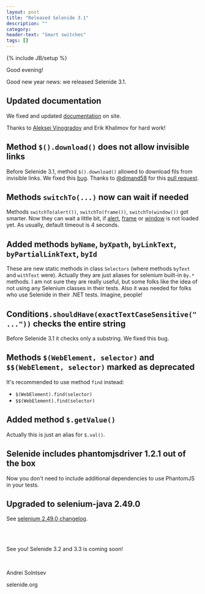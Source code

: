 ```yaml
---
layout: post
title: "Released Selenide 3.1"
description: ""
category:
header-text: "Smart switches"
tags: []
---
```

{% include JB/setup %}

Good evening!

Good new year news: we released Selenide 3.1. 

## Updated documentation

We fixed and updated [documentation](/documentation.html) on site.

Thanks to [Aleksei Vinogradov](https://github.com/vinogradoff) and Erik Khalimov for hard work!


## Method `$().download()` does not allow invisible links

Before Selenide 3.1, method `$().download()` allowed to download fils from invisible links.
We fixed this [bug](https://github.com/codeborne/selenide/issues/263). 
Thanks to [@dimand58](https://github.com/dimand58) for this [pull request](https://github.com/codeborne/selenide/pull/264). 

## Methods `switchTo(...)` now can wait if needed

Methods `switchTo(alert())`, `switchTo(frame())`, `switchTo(window())` got smarter. Now they can wait a little bit, if 
[alert](https://github.com/codeborne/selenide/issues/206), [frame](https://github.com/codeborne/selenide/issues/206) 
or [window](https://github.com/codeborne/selenide/issues/271) is not loaded yet. As usually, default timeout is 4 seconds. 

## Added methods `byName`, `byXpath`, `byLinkText`, `byPartialLinkText`, `byId` 

These are new static methods in class `Selectors` (where methods `byText` and `withText` were).
Actually they are just aliases for selenium built-in `By.*` methods.
I am not sure they are really useful, but some folks like the idea of not using any Selenium classes in their tests.
Also it was needed for folks who use Selenide in their .NET tests. Imagine, people!

## Condition`$.shouldHave(exactTextCaseSensitive("..."))` checks the entire string

Before Selenide 3.1 it checks only a substring. We fixed this bug.

## Methods `$(WebElement, selector)` and `$$(WebElement, selector)` marked as deprecated

It's recommended to use method `find` instead:

 * `$(WebElement).find(selector)`
 * `$$(WebElement).find(selector)`

## Added method `$.getValue()`

Actually this is just an alias for `$.val()`.

## Selenide includes phantomjsdriver 1.2.1 out of the box

Now you don't need to include additional dependencies to use PhantomJS in your tests.

## Upgraded to selenium-java 2.49.0

See [selenium 2.49.0 changelog](https://raw.githubusercontent.com/SeleniumHQ/selenium/master/java/CHANGELOG).

<br/>
<br/>

See you!
Selenide 3.2 and 3.3 is coming soon!

<br/>

Andrei Solntsev

selenide.org
